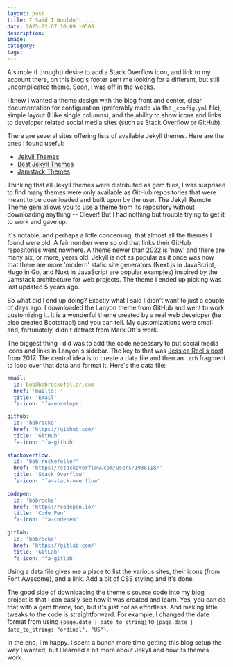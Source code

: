 ```yaml
---
layout: post
title: I Said I Wouldn't ...
date: 2025-02-07 10:09 -0500
description:
image:
category:
tags:
---
```

A simple (I thought) desire to add a Stack Overflow icon, and link to my account there, on this blog's footer sent me looking for a different, but still uncomplicated theme. Soon, I was off in the weeks.
<!--more-->

I knew I wanted a theme design with the blog front and center, clear documentation for configuration (preferably made via the `_config.yml` file), simple layout (I like single columns), and the ability to show icons and links to developer related social media sites (such as Stack Overflow or GitHub).

There are several sites offering lists of available Jekyll themes. Here are the ones I found useful:

- [Jekyll Themes](http://jekyllthemes.org/)
- [Best Jekyll Themes](https://www.bestjekyllthemes.com/)
- [Jamstack Themes](https://jamstackthemes.dev/ssg/jekyll/)

Thinking that all Jekyll themes were distributed as gem files, I was surprised to find many themes were only available as GitHub repositories that were meant to be downloaded and built upon by the user. The Jekyll Remote Theme gem allows you to use a theme from its repository without downloading anything -- Clever! But I had nothing but trouble trying to get it to work and gave up.

It's notable, and perhaps a little concerning, that almost all the themes I found were old. A fair number were so old that links their GitHub repositories went nowhere. A theme newer than 2022 is 'new' and there are many six, or more, years old. Jekyll is not as popular as it once was now that there are more 'modern' static site generators (Next.js in JavaScript, Hugo in Go, and Nuxt in JavaScript are popular examples) inspired by the Jamstack architecture for web projects. The theme I ended up picking was last updated 5 years ago.

So what did I end up doing? Exactly what I said I didn't want to just a couple of days ago. I downloaded the Lanyon theme from GitHub and went to work customizing it. It is a wonderful theme created by a real web developer (he also created Bootstrap!) and you can tell. My customizations were small and, fortunately, didn't detract from Mark Ott's work.

The biggest thing I did was to add the code necessary to put social media icons and links in Lanyon's sidebar. The key to that was [Jessica Reel's post](https://jreel.github.io/social-media-icons-on-jekyll/) from 2017. The central idea is to create a data file and then an `.erb` fragment to loop over that data and format it. Here's the data file:

```yaml
email:
  id: bob@bobrockefeller.com
  href: 'mailto: '
  title: 'Email'
  fa-icon: 'fa-envelope'

github:
  id: 'bobrocke'
  href: 'https://github.com/'
  title: 'GitHub'
  fa-icon: 'fa-github'
  
stackoverflow:
  id: 'bob-rockefeller'
  href: 'https://stackoverflow.com/users/1938118/'
  title: 'Stack Overflow'
  fa-icon: 'fa-stack-overflow'
  
codepen:
  id: 'bobrocke'
  href: 'https://codepen.io/'
  title: 'Code Pen'
  fa-icon: 'fa-codepen'
  
gitlab:
  id: 'bobrocke'
  href: 'https://gitlab.com/'
  title: 'GitLab'
  fa-icon: 'fa-gitlab'
```

Using a data file gives me a place to list the various sites, their icons (from Font Awesome), and a link. Add a bit of CSS styling and it's done.

The good side of downloading the theme's source code into my blog project is that I can easily see how it was created and learn. Yes, you can do that with a gem theme, too, but it's just not as effortless. And making little tweaks to the code is straightforward. For example, I changed the date format from using `{page.date | date_to_string}` to `{page.date | date_to_string: "ordinal", "US"}`.

In the end, I'm happy. I spent a bunch more time getting this blog setup the way I wanted, but I learned a bit more about Jekyll and how its themes work.
